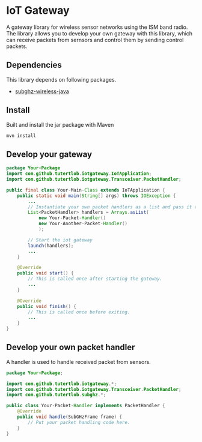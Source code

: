 # IoT Gateway

A gateway library for wireless sensor networks using the ISM band radio.
The library allows you to develop your own gateway with this library, which can receive packets from sernsors and control them by sending control packets.

## Dependencies

This library depends on following packages.
- [subghz-wireless-java](https://github.com/tutertlob/subghz-wireless-java)

## Install

Built and install the jar package with Maven

```bash
mvn install
```

## Develop your gateway

```java
package Your-Package
import com.github.tutertlob.iotgateway.IoTApplication;
import com.github.tutertlob.iotgateway.Transceiver.PacketHandler;

public final class Your-Main-Class extends IoTApplication {
    public static void main(String[] args) throws IOException {
        ...
        // Instantiate your own packet handlers as a list and pass it to the launch as a argument.
        List<PacketHandler> handlers = Arrays.asList(
            new Your-Packet-Handler() 
            new Your-Another-Packet-Handler()
            );

        // Start the iot gateway
        launch(handlers);
        ...
    }

    @Override
    public void start() {
        // This is called once after starting the gateway.
        ...
    }

    @Override
    public void finish() {
        // This is called once before exiting.
        ...
    }
}
```

## Develop your own packet handler

A handler is used to handle received packet from sensors.

```java
package Your-Package;

import com.github.tutertlob.iotgateway.*;
import com.github.tutertlob.iotgateway.Transceiver.PacketHandler;
import com.github.tutertlob.subghz.*;

public class Your-Packet-Handler implements PacketHandler {
    @Override
    public void handle(SubGHzFrame frame) {
        // Put your packet handling code here.
    }
}
```
